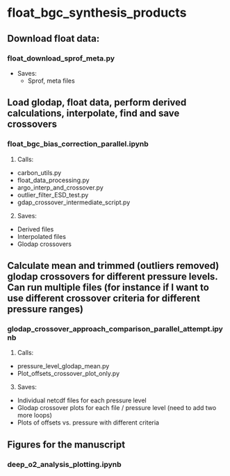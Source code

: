 # float_bgc_synthesis_products

## Download float data:
### float_download_sprof_meta.py
- Saves:
     - Sprof, meta files
## Load glodap, float data, perform derived calculations, interpolate, find and save crossovers
### float_bgc_bias_correction_parallel.ipynb
1. Calls:
  - carbon_utils.py
  - float_data_processing.py
  - argo_interp_and_crossover.py
  - outlier_filter_ESD_test.py
  - gdap_crossover_intermediate_script.py
2. Saves:
  - Derived files
  - Interpolated files
  - Glodap crossovers
## Calculate mean and trimmed (outliers removed) glodap crossovers for different pressure levels. Can run multiple files (for instance if I want to use different crossover criteria for different pressure ranges)
### glodap_crossover_approach_comparison_parallel_attempt.ipynb
1. Calls:
  - pressure_level_glodap_mean.py
  - Plot_offsets_crossover_plot_only.py
3. Saves:
  - Individual netcdf files for each pressure level
  - Glodap crossover plots for each file / pressure level (need to add two more loops)
  - Plots of offsets vs. pressure with different criteria 
## Figures for the manuscript
### deep_o2_analysis_plotting.ipynb
